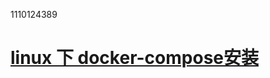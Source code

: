 











1110124389

# [linux 下 docker-compose安装](https://www.cnblogs.com/jxlsblog/p/10444726.html)

